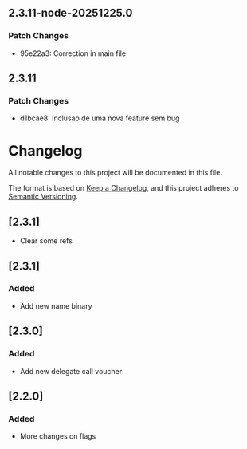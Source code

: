 <!-- markdownlint-disable MD024 -->

## 2.3.11-node-20251225.0

### Patch Changes

- 95e22a3: Correction in main file

## 2.3.11

### Patch Changes

- d1bcae8: Inclusao de uma nova feature sem bug

# Changelog

All notable changes to this project will be documented in this file.

The format is based on [Keep a Changelog](https://keepachangelog.com/en/1.0.0/),
and this project adheres to [Semantic Versioning](https://semver.org/spec/v2.0.0.html).

## [2.3.1]

- Clear some refs

## [2.3.1]

### Added

- Add new name binary

## [2.3.0]

### Added

- Add new delegate call voucher

## [2.2.0]

### Added

- More changes on flags

